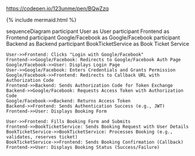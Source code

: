 https://codepen.io/123unme/pen/BQwZzq

{% include mermaid.html %}
<div class="mermaid">
sequenceDiagram
    participant User as User
    participant Frontend as Frontend
    participant Google/Facebook as Google/Facebook
    participant Backend as Backend
    participant BookTicketService as Book Ticket Service

    User->>Frontend: Clicks "Login with Google/Facebook"
    Frontend->>Google/Facebook: Redirects to Google/Facebook Auth Page
    Google/Facebook->>User: Displays Login Page
    User->>Google/Facebook: Enters Credentials and Grants Permission
    Google/Facebook->>Frontend: Redirects to Callback URL with Authorization Code
    Frontend->>Backend: Sends Authorization Code for Token Exchange
    Backend->>Google/Facebook: Requests Access Token with Authorization Code
    Google/Facebook->>Backend: Returns Access Token
    Backend->>Frontend: Sends Authentication Success (e.g., JWT)
    Frontend->>User: Displays Booking Form

    User->>Frontend: Fills Booking Form and Submits
    Frontend->>BookTicketService: Sends Booking Request with User Details
    BookTicketService->>BookTicketService: Processes Booking (e.g., validates, reserves ticket)
    BookTicketService->>Frontend: Sends Booking Confirmation (Callback)
    Frontend->>User: Displays Booking Status (Success/Failure)
	